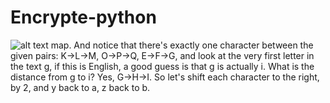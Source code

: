 # Encrypte-python
![alt text](https://github.com/BDadmehr0/Encrypte-python/main/map.jpg?raw=true)
map. And notice that there's exactly one character between the given pairs: K->L->M, O->P->Q, E->F->G, and look at the very first letter in the text g, if this is English, a good guess is that g is actually i. What is the distance from g to i? Yes, G->H->I. So let's shift each character to the right, by 2, and y back to a, z back to b. 
